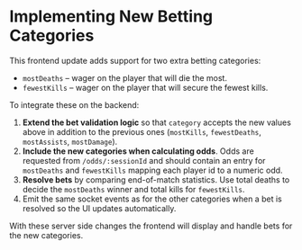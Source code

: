 # Implementing New Betting Categories

This frontend update adds support for two extra betting categories:

- `mostDeaths` – wager on the player that will die the most.
- `fewestKills` – wager on the player that will secure the fewest kills.

To integrate these on the backend:

1. **Extend the bet validation logic** so that `category` accepts the new values above in addition to the previous ones (`mostKills`, `fewestDeaths`, `mostAssists`, `mostDamage`).
2. **Include the new categories when calculating odds**.  Odds are requested from `/odds/:sessionId` and should contain an entry for `mostDeaths` and `fewestKills` mapping each player id to a numeric odd.
3. **Resolve bets** by comparing end-of-match statistics. Use total deaths to decide the `mostDeaths` winner and total kills for `fewestKills`.
4. Emit the same socket events as for the other categories when a bet is resolved so the UI updates automatically.

With these server side changes the frontend will display and handle bets for the new categories.
